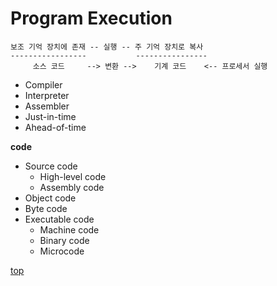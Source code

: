 # Program Execution


```
보조 기억 장치에 존재 -- 실행 -- 주 기억 장치로 복사  
-----------------           ----------------
     소스 코드     --> 변환 -->    기계 코드    <-- 프로세서 실행  
```


- Compiler  
- Interpreter
- Assembler
- Just-in-time
- Ahead-of-time


**code**   
- Source code
    - High-level code
    - Assembly code
- Object code
- Byte code
- Executable code
    - Machine code
    - Binary code
    - Microcode



[top](#)
